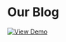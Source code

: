 # Our Blog 
[![View Demo](https://img.shields.io/badge/View-demo-informational?style=flat&color=green)](https://visitourblog.herokuapp.com/)